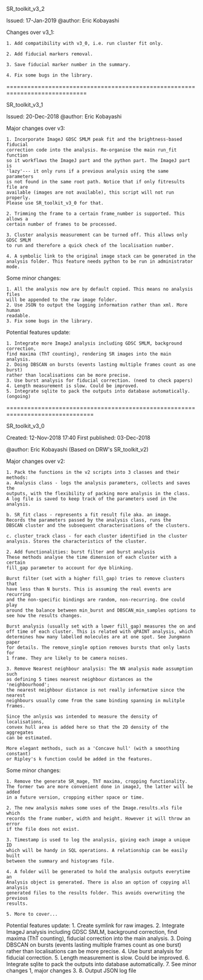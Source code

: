 SR_toolkit_v3_2

Issued: 17-Jan-2019 
@author: Eric Kobayashi

Changes over v3_1:

    1. Add compatibility with v3_0, i.e. run cluster fit only.
    
    2. Add fiducial markers removal.
    
    3. Save fiducial marker number in the summary.
    
    4. Fix some bugs in the library.
    
=============================================================================
    
SR_toolkit_v3_1

Issued: 20-Dec-2018
@author: Eric Kobayashi

Major changes over v3:

    1. Incorporate ImageJ GDSC SMLM peak fit and the brightness-based fiducial
    correction code into the analysis. Re-organise the main run_fit function
    so it workflows the ImageJ part and the python part. The ImageJ part is
    'lazy'--- it only runs if a previous analysis using the same parameters
    is not found in the same root path. Notice that if only fitresults file are 
    available (images are not available), this script will not run properly. 
    Please use SR_toolkit_v3_0 for that. 
    
    2. Trimming the frame to a certain frame_number is supported. This allows a
    certain number of frames to be processed. 
    
    3. Cluster analysis measurement can be turned off. This allows only GDSC SMLM
    to run and therefore a quick check of the localisation number.
    
    4. A symbolic link to the original image stack can be generated in the 
    analysis folder. This feature needs python to be run in administrator mode.
     
Some minor changes:    

    1. All the analysis now are by default copied. This means no analysis files
    will be appended to the raw image folder. 
    2. Use JSON to output the logging information rather than xml. More human
    readable.
    3. Fix some bugs in the library.
    
Potential features update:

    1. Integrate more ImageJ analysis including GDSC SMLM, background correction, 
    find maxima (ThT counting), rendering SR images into the main analysis.
    2. Doing DBSCAN on bursts (events lasting multiple frames count as one burst)
    rather than localisations can be more precise.
    3. Use burst analysis for fiducial correction. (need to check papers)
    4. Length measurement is slow. Could be improved.
    5. Integrate sqlite to pack the outputs into database automatically. (ongoing)

===============================================================================

SR_toolkit_v3_0

Created: 12-Nov-2018 17:40
First published: 03-Dec-2018

@author: Eric Kobayashi (Based on DRW's SR_toolkit_v2)

Major changes over v2:

    1. Pack the functions in the v2 scripts into 3 classes and their methods:
    a. Analysis class - logs the analysis parameters, collects and saves the
    outputs, with the flexibility of packing more analysis in the class.
    A log file is saved to keep track of the parameters used in the analysis.
    
    b. SR_fit class - represents a fit result file aka. an image.
    Records the parameters passed by the analysis class, runs the 
    DBSCAN cluster and the subsequent characterisations of the clusters.
    
    c. cluster_track class - for each cluster identified in the cluster 
    analysis. Stores the characteristics of the cluster.
    
    2. Add functionalities: burst filter and burst analysis
    These methods analyse the time dimension of each cluster with a certain 
    fill_gap parameter to account for dye blinking.
       
    Burst filter (set with a higher fill_gap) tries to remove clusters that 
    have less than N bursts. This is assuming the real events are recurring 
    and the non-specific bindings are random, non-recurring. One could play 
    around the balance between min_burst and DBSCAN_min_samples options to 
    see how the results changes.
    
    Burst analysis (usually set with a lower fill_gap) measures the on and 
    off time of each cluster. This is related with qPAINT analysis, which 
    determines how many labelled molecules are at one spot. See Jungmann paper
    for details. The remove_single option removes bursts that only lasts for
    1 frame. They are likely to be camera noises.
        
    3. Remove Nearest neighbour analysis: The NN analysis made assumption such 
    as defining 5 times nearest neighbour distances as the 'neighbourhood';
    the nearest neighbour distance is not really informative since the nearest 
    neighbours usually come from the same binding spanning in mulitple frames.
    
    Since the anlysis was intended to measure the density of localisations,
    convex hull area is added here so that the 2D density of the aggregates
    can be estimated. 
    
    More elegant methods, such as a 'Concave hull' (with a smoothing constant)
    or Ripley's k function could be added in the features.
    
Some minor changes:

    1. Remove the generate SR_mage, ThT maxima, cropping functionality. 
    The former two are more convenient done in imageJ, the latter will be added
    in a future version, cropping either space or time.
    
    2. The new analysis makes some uses of the Image.results.xls file which 
    records the frame number, width and height. However it will throw an error
    if the file does not exist. 
    
    3. Timestamp is used to log the analysis, giving each image a unique ID 
    which will be handy in SQL operations. A relationship can be easily built 
    between the summary and histograms file. 
    
    4. A folder will be generated to hold the analysis outputs everytime an 
    Analysis object is generated. There is also an option of copying all analysis 
    generated files to the results folder. This avoids overwriting the previous 
    results.
    
    5. More to cover...


Potential features update:
    1. Create symlink for raw images.
    2. Integrate ImageJ analysis including GDSC SMLM, background correction, 
    find maxima (ThT counting), fiducial correction into the main analysis.
    3. Doing DBSCAN on bursts (events lasting multiple frames count as one burst)
    rather than localisations can be more precise.
    4. Use burst analysis for fiducial correction.
    5. Length measurement is slow. Could be improved.
    6. Integrate sqlite to pack the outputs into database automatically.
    7. See minor changes 1, major changes 3.
    8. Output JSON log file
